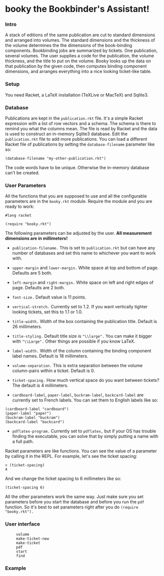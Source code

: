 # booky the Bookbinder's Assistant!

### Intro

A stack of editions of the same publication are cut to standard dimensions
and arranged into volumes. The standard dimensions and the thickness 
of the volume determines the the dimensions of the book-binding components.
Bookbinding jobs are summarized by tickets. One publication, several
volumes. The user supplies a code for the publication, the volume
thickness, and the title to put on the volume. Booky looks up the
data on that publication by the given code, then computes binding
component dimensions, and arranges everything into a nice looking 
ticket-like table. 

### Setup 

You need Racket, a LaTeX installation (TeXLive or MacTeX) and Sqlite3.

### Database

Publications are kept in the ```publication.rkt``` file. It's a simple
Racket expression with a list of row vectors and a schema. The schema 
is there to remind you what the columns mean. The file is read by Racket 
and the data is used to construct an in-memory Sqlite3 database. 
Edit the ```publication.rkt``` file to add more publications. 
You can load a different Racket file of publications
by setting the ```database-filename``` parameter like so:

```racket
(database-filename "my-other-publication.rkt")
```
The code words have to be unique. Otherwise the in-memory database
can't be created.

### User Parameters

All the functions that you are supposed to use and all the configurable
parameters are in the ```booky.rkt``` module. Require the module and
you are ready to work:

```racket
#lang racket

(require "booky.rkt")
```
The following parameters can be adjusted by the user. 
**All measurement dimensions are in millimeters!**

* ```publication-filename.``` This is set to ```publication.rkt``` but 
can have any number of databases and set this name to whichever you want
to work with.

* ```upper-margin``` and ```lower-margin.``` White space at top and 
bottom of page. Defaults are 5 both.

* ```left-margin``` and ```right-margin.``` White space on left
and right edges of page. Defaults are 2 both.

* ```font-size.``` Default value is 11 points.

* ```vertical-stretch.``` Currently set to 1.2. If you want vertically
tighter looking tickets, set this to 1.1 or 1.0.

* ```title-width.``` Width of the box containing the publication title.
Default is 26 millimeters.

* ```title-styling.``` Default title size is ```"\\large".``` 
You can make it bigger with ```"\\Large".``` Other things are possible
if you know LaTeX.


* ```label-width.``` Width of the column containing the 
binding component label names. Default is 18 millimeters.

* ```volume-separation.``` This is extra separation between the
volume column-pairs within a ticket. Default is 0.

* ```ticket-spacing.``` How much vertical space do you want between
tickets? The default is 4 millimeters.

* ```cardboard-label```, ```paper-label```, ```buckram-label```, 
  ```backcard-label``` are currently set to French labels. 
  You can set them to English labels like so:
  
```racket
(cardboard-label "cardboard")
(paper-label "paper")
(buckram-label "buckram")
(backcard-label "backcard")
```

* ```pdflatex-program.``` Currently set to ```pdflatex,``` but if your
OS has trouble finding the executable, you can solve that by simply
putting a name with a full path.


Racket parameters are like functions. You can see the value of
a parameter by calling it in the REPL. For example, let's see
the ticket spacing:

```racket
> (ticket-spacing)
4
```

And we change the ticket spacing to 6 millimeters like so:

```racket
(ticket-spacing 6)
```

All the other parameters work the same way. Just make sure you set
parameters before you start the database and before you run 
the ```pdf``` function. So it's best to set parameters right after
you do ```(require "booky.rkt").```


### User interface

         volume
         make-ticket-new 
         make-ticket
         pdf
         start
         find

### Example



